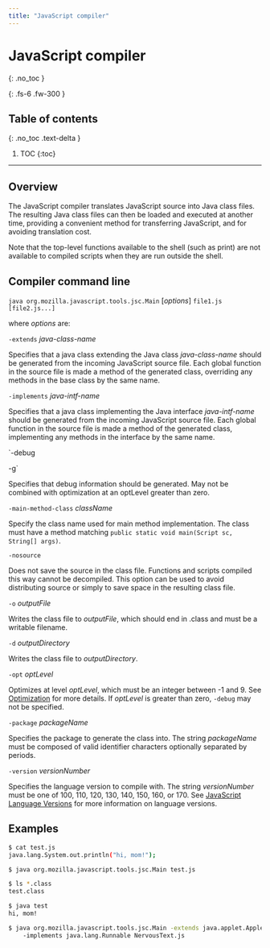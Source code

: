 ```yaml
---
title: "JavaScript compiler"
---
```


# JavaScript compiler
{: .no_toc }

{: .fs-6 .fw-300 }

## Table of contents
{: .no_toc .text-delta }

1. TOC
{:toc}

---

## Overview

The JavaScript compiler translates JavaScript source into Java class files. The resulting Java class files can then be loaded and executed at another time, providing a convenient method for transferring JavaScript, and for avoiding translation cost.

Note that the top-level functions available to the shell (such as print) are not available to compiled scripts when they are run outside the shell.

## Compiler command line

`java org.mozilla.javascript.tools.jsc.Main` [_options_] `file1.js [file2.js...]`

where _options_ are:

`-extends` _java-class-name_

Specifies that a java class extending the Java class _java-class-name_ should be generated from the incoming JavaScript source file. Each global function in the source file is made a method of the generated class, overriding any methods in the base class by the same name.

`-implements` _java-intf-name_

Specifies that a java class implementing the Java interface _java-intf-name_ should be generated from the incoming JavaScript source file. Each global function in the source file is made a method of the generated class, implementing any methods in the interface by the same name.

`-debug

 -g`

Specifies that debug information should be generated. May not be combined with optimization at an optLevel greater than zero.

`-main-method-class` _className_

Specify the class name used for main method implementation. The class must have a method matching `public static void main(Script sc, String[] args)`.

`-nosource`

Does not save the source in the class file. Functions and scripts compiled this way cannot be decompiled. This option can be used to avoid distributing source or simply to save space in the resulting class file.

`-o` _outputFile_

Writes the class file to _outputFile_, which should end in .class and must be a writable filename.

`-d` _outputDirectory_

Writes the class file to _outputDirectory_.

`-opt` _optLevel_

Optimizes at level _optLevel_, which must be an integer between -1 and 9. See [Optimization](../_docs/optimization.md) for more details. If _optLevel_ is greater than zero, `-debug` may not be specified.

`-package` _packageName_

Specifies the package to generate the class into. The string _packageName_ must be composed of valid identifier characters optionally separated by periods.

`-version` _versionNumber_

Specifies the language version to compile with. The string _versionNumber_ must be one of 100, 110, 120, 130, 140, 150, 160, or 170. See [JavaScript Language Versions](../_docs/overview.md#javascript_language_versions) for more information on language versions.

## Examples

```sh
$ cat test.js
java.lang.System.out.println("hi, mom!");

$ java org.mozilla.javascript.tools.jsc.Main test.js

$ ls *.class
test.class

$ java test
hi, mom!

$ java org.mozilla.javascript.tools.jsc.Main -extends java.applet.Applet
    -implements java.lang.Runnable NervousText.js
```
